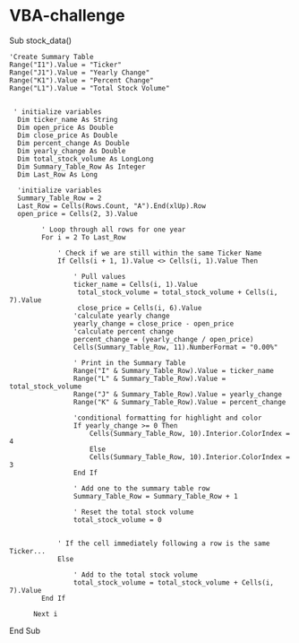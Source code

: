 # VBA-challenge
Sub stock_data()



    'Create Summary Table
    Range("I1").Value = "Ticker"
    Range("J1").Value = "Yearly Change"
    Range("K1").Value = "Percent Change"
    Range("L1").Value = "Total Stock Volume"
    

     ' initialize variables
      Dim ticker_name As String
      Dim open_price As Double
      Dim close_price As Double
      Dim percent_change As Double
      Dim yearly_change As Double
      Dim total_stock_volume As LongLong
      Dim Summary_Table_Row As Integer
      Dim Last_Row As Long
    
      'initialize variables
      Summary_Table_Row = 2
      Last_Row = Cells(Rows.Count, "A").End(xlUp).Row
      open_price = Cells(2, 3).Value
        
            ' Loop through all rows for one year
            For i = 2 To Last_Row
                
                ' Check if we are still within the same Ticker Name
                If Cells(i + 1, 1).Value <> Cells(i, 1).Value Then
        
                    ' Pull values
                    ticker_name = Cells(i, 1).Value
                     total_stock_volume = total_stock_volume + Cells(i, 7).Value
                     close_price = Cells(i, 6).Value
                    'calculate yearly change
                    yearly_change = close_price - open_price
                    'calculate percent change
                    percent_change = (yearly_change / open_price)
                    Cells(Summary_Table_Row, 11).NumberFormat = "0.00%"
                 
                    ' Print in the Summary Table
                    Range("I" & Summary_Table_Row).Value = ticker_name
                    Range("L" & Summary_Table_Row).Value = total_stock_volume
                    Range("J" & Summary_Table_Row).Value = yearly_change
                    Range("K" & Summary_Table_Row).Value = percent_change
                    
                    'conditional formatting for highlight and color
                    If yearly_change >= 0 Then
                        Cells(Summary_Table_Row, 10).Interior.ColorIndex = 4
                        Else
                        Cells(Summary_Table_Row, 10).Interior.ColorIndex = 3
                    End If
        
                    ' Add one to the summary table row
                    Summary_Table_Row = Summary_Table_Row + 1
              
                    ' Reset the total stock volume
                    total_stock_volume = 0
                    

                ' If the cell immediately following a row is the same Ticker...
                Else
        
                    ' Add to the total stock volume
                    total_stock_volume = total_stock_volume + Cells(i, 7).Value
            End If
        
          Next i

End Sub

